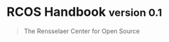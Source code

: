 <!-- _coverpage.md -->

<!-- ![Logo](https://raw.githubusercontent.com/aeksco/intro/docsify/slides/assets/logo.png) -->

# RCOS Handbook <small>version 0.1</small>

> The Rensselaer Center for Open Source

<!-- * Simple and lightweight (~19kB gzipped) -->
<!-- * No statically built html files -->
<!-- * Multiple themes -->

<!-- [GitHub](https://github.com/QingWei-Li/docsify/) -->
<!-- [Get Started](#docsify) -->

<!-- background color -->
<!-- ![color](#ffffff) -->
